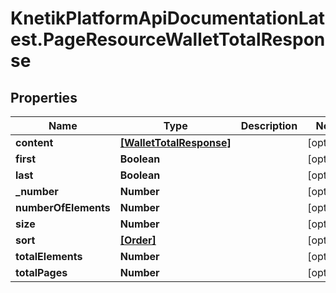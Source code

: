 # KnetikPlatformApiDocumentationLatest.PageResourceWalletTotalResponse

## Properties
Name | Type | Description | Notes
------------ | ------------- | ------------- | -------------
**content** | [**[WalletTotalResponse]**](WalletTotalResponse.md) |  | [optional] 
**first** | **Boolean** |  | [optional] 
**last** | **Boolean** |  | [optional] 
**_number** | **Number** |  | [optional] 
**numberOfElements** | **Number** |  | [optional] 
**size** | **Number** |  | [optional] 
**sort** | [**[Order]**](Order.md) |  | [optional] 
**totalElements** | **Number** |  | [optional] 
**totalPages** | **Number** |  | [optional] 


